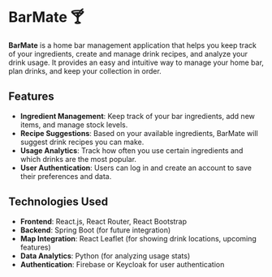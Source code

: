 
# BarMate 🍸

**BarMate** is a home bar management application that helps you keep track of your ingredients, create and manage drink recipes, and analyze your drink usage. It provides an easy and intuitive way to manage your home bar, plan drinks, and keep your collection in order.

## Features

- **Ingredient Management**: Keep track of your bar ingredients, add new items, and manage stock levels.
- **Recipe Suggestions**: Based on your available ingredients, BarMate will suggest drink recipes you can make.
- **Usage Analytics**: Track how often you use certain ingredients and which drinks are the most popular.
- **User Authentication**: Users can log in and create an account to save their preferences and data.

## Technologies Used

- **Frontend**: React.js, React Router, React Bootstrap
- **Backend**: Spring Boot (for future integration)
- **Map Integration**: React Leaflet (for showing drink locations, upcoming features)
- **Data Analytics**: Python (for analyzing usage stats)
- **Authentication**: Firebase or Keycloak for user authentication




